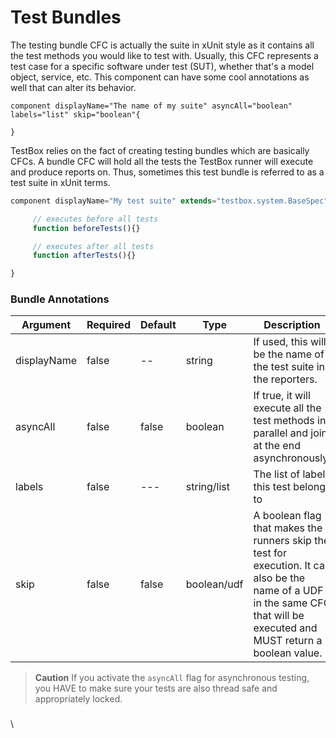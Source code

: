 # Test Bundles

The testing bundle CFC is actually the suite in xUnit style as it contains all the test methods you would like to test with. Usually, this CFC represents a test case for a specific software under test (SUT), whether that's a model object, service, etc. This component can have some cool annotations as well that can alter its behavior.

```cfscript
component displayName="The name of my suite" asyncAll="boolean" labels="list" skip="boolean"{

}
```



TestBox relies on the fact of creating testing bundles which are basically CFCs. A bundle CFC will hold all the tests the TestBox runner will execute and produce reports on. Thus, sometimes this test bundle is referred to as a test suite in xUnit terms.

```javascript
component displayName="My test suite" extends="testbox.system.BaseSpec"{

     // executes before all tests
     function beforeTests(){}

     // executes after all tests
     function afterTests(){}

}
```

### Bundle Annotations <a href="#bundle-annotations" id="bundle-annotations"></a>

| Argument    | Required | Default | Type        | Description                                                                                                                                                                |
| ----------- | -------- | ------- | ----------- | -------------------------------------------------------------------------------------------------------------------------------------------------------------------------- |
| displayName | false    | --      | string      | If used, this will be the name of the test suite in the reporters.                                                                                                         |
| asyncAll    | false    | false   | boolean     | If true, it will execute all the test methods in parallel and join at the end asynchronously.                                                                              |
| labels      | false    | ---     | string/list | The list of labels this test belongs to                                                                                                                                    |
| skip        | false    | false   | boolean/udf | A boolean flag that makes the runners skip the test for execution. It can also be the name of a UDF in the same CFC that will be executed and MUST return a boolean value. |

> **Caution** If you activate the `asyncAll` flag for asynchronous testing, you HAVE to make sure your tests are also thread safe and appropriately locked.

### &#x20; <a href="#tests" id="tests"></a>

\
